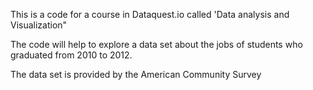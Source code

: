 This is a code for a course in Dataquest.io called 'Data analysis and Visualization"

The code will help to explore a data set about the jobs of students who graduated from 2010 to 2012.

The data set is provided by the American Community Survey
